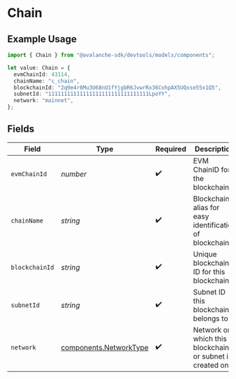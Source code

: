 # Chain

## Example Usage

```typescript
import { Chain } from "@avalanche-sdk/devtools/models/components";

let value: Chain = {
  evmChainId: 43114,
  chainName: "c_chain",
  blockchainId: "2q9e4r6Mu3U68nU1fYjgbR6JvwrRx36CohpAX5UQxse55x1Q5",
  subnetId: "11111111111111111111111111111111LpoYY",
  network: "mainnet",
};
```

## Fields

| Field                                                            | Type                                                             | Required                                                         | Description                                                      | Example                                                          |
| ---------------------------------------------------------------- | ---------------------------------------------------------------- | ---------------------------------------------------------------- | ---------------------------------------------------------------- | ---------------------------------------------------------------- |
| `evmChainId`                                                     | *number*                                                         | :heavy_check_mark:                                               | EVM ChainID for the blockchain.                                  | 43114                                                            |
| `chainName`                                                      | *string*                                                         | :heavy_check_mark:                                               | Blockchain alias for easy identification of blockchains.         | c_chain                                                          |
| `blockchainId`                                                   | *string*                                                         | :heavy_check_mark:                                               | Unique blockchain ID for this blockchain.                        | 2q9e4r6Mu3U68nU1fYjgbR6JvwrRx36CohpAX5UQxse55x1Q5                |
| `subnetId`                                                       | *string*                                                         | :heavy_check_mark:                                               | Subnet ID this blockchain belongs to.                            | 11111111111111111111111111111111LpoYY                            |
| `network`                                                        | [components.NetworkType](../../models/components/networktype.md) | :heavy_check_mark:                                               | Network on which this blockchain or subnet is created on.        |                                                                  |